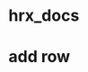 <!--
 * @Author: huangrixiong 694493804@qq.com
 * @Date: 2023-11-20 13:53:09
 * @LastEditors: huangrixiong 694493804@qq.com
 * @LastEditTime: 2023-11-20 15:15:11
 * @FilePath: \hrx_docs\README.md
 * @Description: 这是默认设置,请设置`customMade`, 打开koroFileHeader查看配置 进行设置: https://github.com/OBKoro1/koro1FileHeader/wiki/%E9%85%8D%E7%BD%AE
-->
# hrx_docs

# add row

